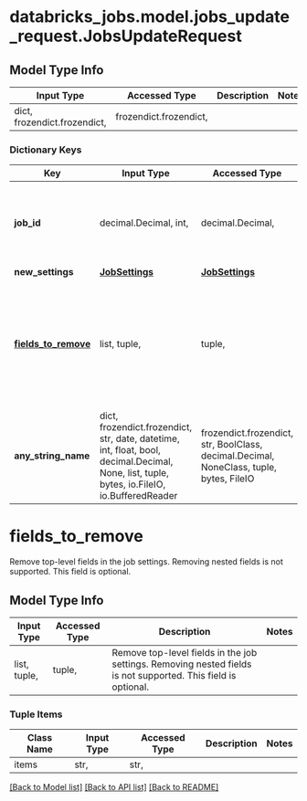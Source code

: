 # databricks_jobs.model.jobs_update_request.JobsUpdateRequest

## Model Type Info
Input Type | Accessed Type | Description | Notes
------------ | ------------- | ------------- | -------------
dict, frozendict.frozendict,  | frozendict.frozendict,  |  | 

### Dictionary Keys
Key | Input Type | Accessed Type | Description | Notes
------------ | ------------- | ------------- | ------------- | -------------
**job_id** | decimal.Decimal, int,  | decimal.Decimal,  | The canonical identifier of the job to update. This field is required. | value must be a 64 bit integer
**new_settings** | [**JobSettings**](JobSettings.md) | [**JobSettings**](JobSettings.md) |  | [optional] 
**[fields_to_remove](#fields_to_remove)** | list, tuple,  | tuple,  | Remove top-level fields in the job settings. Removing nested fields is not supported. This field is optional. | [optional] 
**any_string_name** | dict, frozendict.frozendict, str, date, datetime, int, float, bool, decimal.Decimal, None, list, tuple, bytes, io.FileIO, io.BufferedReader | frozendict.frozendict, str, BoolClass, decimal.Decimal, NoneClass, tuple, bytes, FileIO | any string name can be used but the value must be the correct type | [optional]

# fields_to_remove

Remove top-level fields in the job settings. Removing nested fields is not supported. This field is optional.

## Model Type Info
Input Type | Accessed Type | Description | Notes
------------ | ------------- | ------------- | -------------
list, tuple,  | tuple,  | Remove top-level fields in the job settings. Removing nested fields is not supported. This field is optional. | 

### Tuple Items
Class Name | Input Type | Accessed Type | Description | Notes
------------- | ------------- | ------------- | ------------- | -------------
items | str,  | str,  |  | 

[[Back to Model list]](../../README.md#documentation-for-models) [[Back to API list]](../../README.md#documentation-for-api-endpoints) [[Back to README]](../../README.md)

